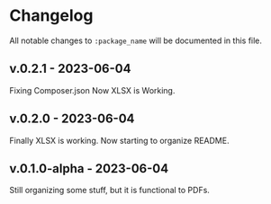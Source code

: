 # Changelog

All notable changes to `:package_name` will be documented in this file.

## v.0.2.1 - 2023-06-04

Fixing Composer.json
Now XLSX is Working.

## v.0.2.0 - 2023-06-04

Finally XLSX is working. Now starting to organize README.

## v.0.1.0-alpha - 2023-06-04

Still organizing some stuff, but it is functional to PDFs.
